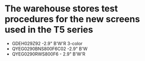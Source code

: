 The warehouse stores test procedures for the new screens used in the T5 series
===========================

- GDEH029Z92 -2.9"  B'W'R 3-color
- QYEG0290BNS800F6C02 -2.9"  B'W 
- QYEG0290RWS800F6  - 2.9" B'W'R




